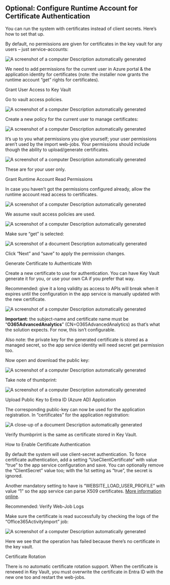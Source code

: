 ## Optional: Configure Runtime Account for Certificate Authentication

You can run the system with certificates instead of client secrets. Here’s how to set that up.

By default, no permissions are given for certificates in the key vault for any users – just service-accounts:

![A screenshot of a computer Description automatically generated](media/f112e4c68fbfc3a540b7f5e2198f467a.png)

We need to add permissions for the current user in Azure portal & the application identity for certificates (note: the installer now grants the runtime account “get” rights for certificates).

Grant User Access to Key Vault

Go to vault access policies.

![A screenshot of a computer Description automatically generated](media/202a92b46aac0ab4e913d6273880e8cd.png)

Create a new policy for the current user to manage certificates:

![A screenshot of a computer Description automatically generated](media/b7d2b70e267d6d3006e477a8e8f90cff.png)

It’s up to you what permissions you give yourself; your user permissions aren’t used by the import web-jobs. Your permissions should include though the ability to upload/generate certificates.

![A screenshot of a computer Description automatically generated](media/04e154910911c835de98c9cb5c0bbaa6.png)

These are for your user only.

Grant Runtime Account Read Permissions

In case you haven’t got the permissions configured already, allow the runtime account read access to certificates.

![A screenshot of a computer Description automatically generated](media/202a92b46aac0ab4e913d6273880e8cd.png)

We assume vault access policies are used.

![A screenshot of a computer Description automatically generated](media/0b9f35ad5dcc63e6ca723789ef6f5c6b.png)

Make sure “get” is selected:

![A screenshot of a document Description automatically generated](media/ac959e245439f30a6960f6dfc081b1bf.png)

Click “Next” and “save” to apply the permission changes.

Generate Certificate to Authenticate With

Create a new certificate to use for authentication. You can have Key Vault generate it for you, or use your own CA if you prefer that way.

Recommended: give it a long validity as access to APIs will break when it expires until the configuration in the app service is manually updated with the new certificate.

![A screenshot of a computer Description automatically generated](media/0ccb2b770aee9bc9f079f6d8a62894d5.png)

**Important**: the subject-name and certificate name must be “**O365AdvancedAnalytics**” (CN=O365AdvancedAnalytics) as that’s what the solution expects. For now, this isn’t configurable.

Also note: the private key for the generated certificate is stored as a managed secret, so the app service identity will need secret get permission too.

Now open and download the public key:

![A screenshot of a computer Description automatically generated](media/1565c8a8df900ba6f1519fcb1d9b7135.png)

Take note of thumbprint:

![A screenshot of a computer Description automatically generated](media/47261e4c7d9a807757d7de184872a736.png)

Upload Public Key to Entra ID (Azure AD) Application

The corresponding public-key can now be used for the application registration. In “certificates” for the application registration:

![A close-up of a document Description automatically generated](media/b0075e6a6b0efd5b8a7860221329d7d9.png)

Verify thumbprint is the same as certificate stored in Key Vault.

How to Enable Certificate Authentication

By default the system will use client-secret authentication. To force certificate authentication, add a setting “UseClientCertificate” with value “true” to the app service configuration and save. You can optionally remove the “ClientSecret” value too; with the 1st setting as “true”, the secret is ignored.

Another mandatory setting to have is “WEBSITE_LOAD_USER_PROFILE” with value “1” so the app service can parse X509 certificates. [More information online](https://learn.microsoft.com/en-us/azure/app-service/reference-app-settings?tabs=kudu%2Cdotnet#build-automation).

Recommended: Verify Web-Job Logs

Make sure the certificate is read successfully by checking the logs of the “Office365ActivityImport” job:

![A screenshot of a computer Description automatically generated](media/1fc35794f0983e429109111cfb6cb13f.png)

Here we see that the operation has failed because there’s no certificate in the key vault.

Certificate Rotation

There is no automatic certificate rotation support. When the certificate is renewed in Key Vault, you must overwrite the certificate in Entra ID with the new one too and restart the web-jobs.

